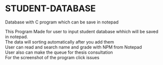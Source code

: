 # STUDENT-DATABASE
Database with C program which can be save in notepad

This Program Made for user to input student database whhich will be saved in notepad.
</br>The data will sorting automatically after you add them
</br>User can read and search name and grade with NPM from Notepad
</br>User also can make the queue for thesis consultation
</br>For the screenshot of the program click issues

